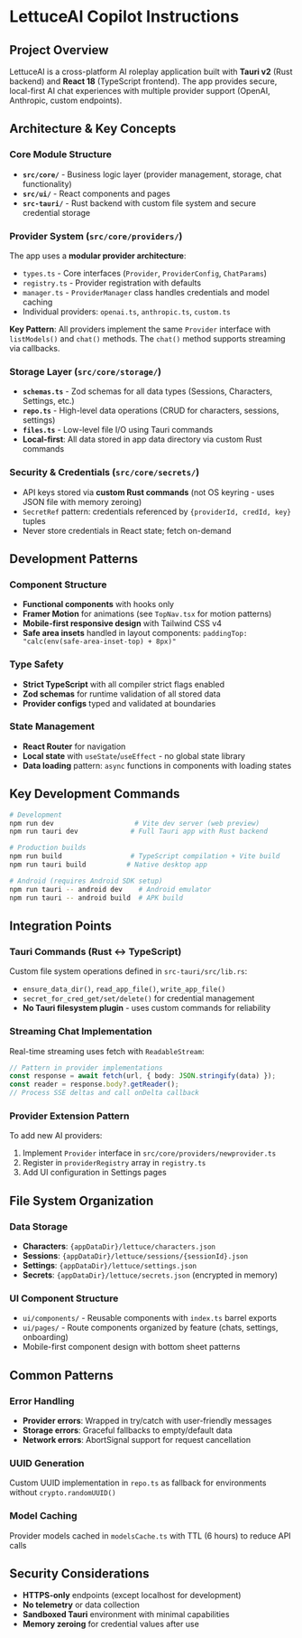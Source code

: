 # LettuceAI Copilot Instructions

## Project Overview
LettuceAI is a cross-platform AI roleplay application built with **Tauri v2** (Rust backend) and **React 18** (TypeScript frontend). The app provides secure, local-first AI chat experiences with multiple provider support (OpenAI, Anthropic, custom endpoints).

## Architecture & Key Concepts

### Core Module Structure
- **`src/core/`** - Business logic layer (provider management, storage, chat functionality)
- **`src/ui/`** - React components and pages
- **`src-tauri/`** - Rust backend with custom file system and secure credential storage

### Provider System (`src/core/providers/`)
The app uses a **modular provider architecture**:
- `types.ts` - Core interfaces (`Provider`, `ProviderConfig`, `ChatParams`)
- `registry.ts` - Provider registration with defaults
- `manager.ts` - `ProviderManager` class handles credentials and model caching
- Individual providers: `openai.ts`, `anthropic.ts`, `custom.ts`

**Key Pattern**: All providers implement the same `Provider` interface with `listModels()` and `chat()` methods. The `chat()` method supports streaming via callbacks.

### Storage Layer (`src/core/storage/`)
- **`schemas.ts`** - Zod schemas for all data types (Sessions, Characters, Settings, etc.)
- **`repo.ts`** - High-level data operations (CRUD for characters, sessions, settings)
- **`files.ts`** - Low-level file I/O using Tauri commands
- **Local-first**: All data stored in app data directory via custom Rust commands

### Security & Credentials (`src/core/secrets/`)
- API keys stored via **custom Rust commands** (not OS keyring - uses JSON file with memory zeroing)
- `SecretRef` pattern: credentials referenced by `{providerId, credId, key}` tuples
- Never store credentials in React state; fetch on-demand

## Development Patterns

### Component Structure
- **Functional components** with hooks only
- **Framer Motion** for animations (see `TopNav.tsx` for motion patterns)
- **Mobile-first responsive design** with Tailwind CSS v4
- **Safe area insets** handled in layout components: `paddingTop: "calc(env(safe-area-inset-top) + 8px)"`

### Type Safety
- **Strict TypeScript** with all compiler strict flags enabled
- **Zod schemas** for runtime validation of all stored data
- **Provider configs** typed and validated at boundaries

### State Management
- **React Router** for navigation
- **Local state** with `useState`/`useEffect` - no global state library
- **Data loading** pattern: `async` functions in components with loading states

## Key Development Commands

```bash
# Development
npm run dev                    # Vite dev server (web preview)
npm run tauri dev             # Full Tauri app with Rust backend

# Production builds
npm run build                 # TypeScript compilation + Vite build
npm run tauri build          # Native desktop app

# Android (requires Android SDK setup)
npm run tauri -- android dev    # Android emulator
npm run tauri -- android build  # APK build
```

## Integration Points

### Tauri Commands (Rust ↔ TypeScript)
Custom file system operations defined in `src-tauri/src/lib.rs`:
- `ensure_data_dir()`, `read_app_file()`, `write_app_file()`
- `secret_for_cred_get/set/delete()` for credential management
- **No Tauri filesystem plugin** - uses custom commands for reliability

### Streaming Chat Implementation
Real-time streaming uses fetch with `ReadableStream`:
```typescript
// Pattern in provider implementations
const response = await fetch(url, { body: JSON.stringify(data) });
const reader = response.body?.getReader();
// Process SSE deltas and call onDelta callback
```

### Provider Extension Pattern
To add new AI providers:
1. Implement `Provider` interface in `src/core/providers/newprovider.ts`
2. Register in `providerRegistry` array in `registry.ts`
3. Add UI configuration in Settings pages

## File System Organization

### Data Storage
- **Characters**: `{appDataDir}/lettuce/characters.json`
- **Sessions**: `{appDataDir}/lettuce/sessions/{sessionId}.json`
- **Settings**: `{appDataDir}/lettuce/settings.json`
- **Secrets**: `{appDataDir}/lettuce/secrets.json` (encrypted in memory)

### UI Component Structure
- `ui/components/` - Reusable components with `index.ts` barrel exports
- `ui/pages/` - Route components organized by feature (chats, settings, onboarding)
- Mobile-first component design with bottom sheet patterns

## Common Patterns

### Error Handling
- **Provider errors**: Wrapped in try/catch with user-friendly messages
- **Storage errors**: Graceful fallbacks to empty/default data
- **Network errors**: AbortSignal support for request cancellation

### UUID Generation
Custom UUID implementation in `repo.ts` as fallback for environments without `crypto.randomUUID()`

### Model Caching
Provider models cached in `modelsCache.ts` with TTL (6 hours) to reduce API calls

## Security Considerations
- **HTTPS-only** endpoints (except localhost for development)
- **No telemetry** or data collection
- **Sandboxed Tauri** environment with minimal capabilities
- **Memory zeroing** for credential values after use